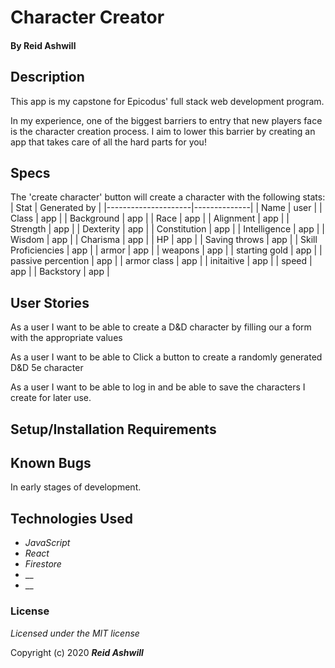# Character Creator


#### By Reid Ashwill 

## Description
This app is my capstone for Epicodus' full stack web development program.

In my experience, one of the biggest barriers to entry that new players face is the character creation process.  I aim to lower this barrier by creating an app that takes care of all the hard parts for you!


## Specs
The 'create character' button will create a character with the following stats:
| Stat                | Generated by |
|---------------------|--------------|
| Name                | user         |
| Class               | app          |
| Background          | app          |
| Race                | app          |
| Alignment           | app          |
| Strength            | app          |
| Dexterity           | app          |
| Constitution        | app          |
| Intelligence        | app          |
| Wisdom              | app          |
| Charisma            | app          |
| HP                  | app          |
| Saving throws       | app          |
| Skill Proficiencies | app          |
| armor               | app          |
| weapons             | app          |
| starting gold       | app          |
| passive percention  | app          |
| armor class         | app          |
| initaitive          | app          |
| speed               | app          |
| Backstory           | app          |

## User Stories
As a user I want to be able to create a D&D character by filling our a form with the appropriate values

As a user I want to be able to Click a button to create a randomly generated D&D 5e character

As a user I want to be able to log in and be able to save the characters I create for later use.


## Setup/Installation Requirements



## Known Bugs
In early stages of development.  


## Technologies Used

* _JavaScript_
* _React_
* _Firestore_
* __
* __


### License

*Licensed under the MIT license*

Copyright (c) 2020 **_Reid Ashwill_**